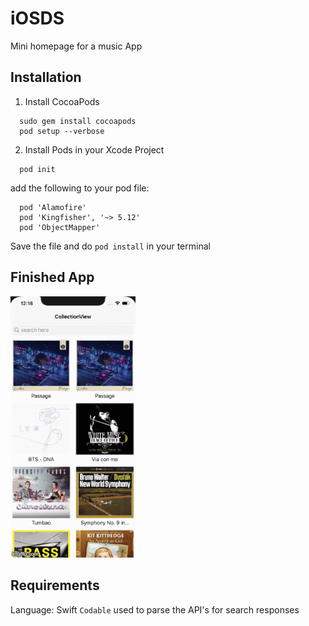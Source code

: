 # iOSDS

Mini homepage for a music App

## Installation 

1. Install CocoaPods 
```
  sudo gem install cocoapods
  pod setup --verbose 
```
2. Install Pods in your Xcode Project
```
  pod init 
  ```
  add the following to your pod file: 
```
  pod 'Alamofire'
  pod 'Kingfisher', '~> 5.12'
  pod 'ObjectMapper'
 ```  
 Save the file and do ```pod install``` in your terminal

## Finished App
<img src="https://github.com/asabri97/iOSDS/blob/master/Images/auto.gif" width="200">

## Requirements
Language: Swift
```Codable``` used to parse the API's for search responses